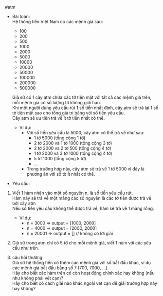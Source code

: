 #atm
* Bài toán:  
    Hệ thống tiền Việt Nam có các mệnh giá sau:
    - 100
    - 200
    - 500
    - 1000
    - 2000
    - 5000
    - 10000
    - 20000
    - 50000
    - 100000
    - 200000
    - 500000

    Giả sử có 1 cây atm chứa các tờ tiền mặt với tất cả các mệnh giá trên, mỗi mệnh giá có số lượng tờ không giới hạn.  
    Khi một người dùng yêu cầu rút 1 số tiền nhất định, cây atm sẽ trả lại 1 số tờ tiện mặt sao cho tổng giá trị bằng với số tiền yêu cầu.  
    Cây atm sẽ ưu tiên trả về ít tờ tiền nhất có thể.  

    * Ví dụ:
        - Với số tiền yêu cầu là 5000, cây atm có thể trả về như sau:
            + 1 tờ 5000                 (tổng cộng 1 tờ)
            + 2 tờ 2000 và 1 tờ 1000    (tổng cộng 3 tờ)
            + 2 tờ 2000 và 2 tờ 500     (tổng cộng 4 tờ)
            + 1 tờ 2000 và 3 tờ 1000    (tổng cộng 4 tờ)
            + 5 tờ 1000                 (tổng cộng 5 tờ)
            + ...
        - Trong trường hợp này, cây atm sẽ trả về 1 tờ 5000 vì đây là phương án với số tờ ít nhất có thể.

* Yêu cầu:
1.  Viết 1 hàm nhận vào một số nguyên n, là số tiền yêu cầu rút.  
    Hàm này sẽ trả về một mảng các số nguyên là các tờ tiền được trả về bởi cây atm  
    Nếu số tiền yêu cầu không thể được trả về, hàm sẽ trả về 1 mảng rỗng.  
    - Ví dụ:
        + n = 3000    =>  output = [1000, 2000]
        + n = 4000    =>  output = [2000, 2000]
        + n = 20001   =>  output = [] // không có lời giải

2.  Giả sử trong atm chỉ có 5 tờ cho mỗi mệnh giá, viết 1 hàm với các yêu cầu như trên.

3.  câu hỏi thưởng  
    Giả sử hệ thống tiền có thêm các mệnh giá với số bắt đầu khác, ví dụ các mệnh giá bắt đầu bằng số 7 (700, 7000, ...).  
    Hãy cho biết các hàm trên có còn hoạt động chính xác hay không (nếu như không phải vét cạn)?  
    Hãy cho biết có cách giải nào khác ngoài vét cạn để giải trường hợp này hay không?